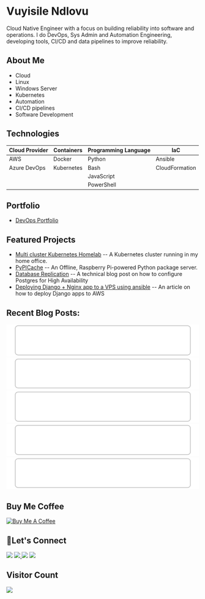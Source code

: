 # Vuyisile Ndlovu

Cloud Native Engineer with a focus on building reliability into software and operations. I do DevOps, Sys Admin and Automation Engineering, developing tools, CI/CD and data pipelines to improve reliability.

## About Me

- Cloud
- Linux
- Windows Server
- Kubernetes
- Automation
- CI/CD pipelines
- Software Development

## Technologies

| Cloud Provider | Containers | Programming Language | IaC            |
| -------------- | ---------- | -------------------- | -------------- |
| AWS            | Docker     | Python               | Ansible        |
| Azure DevOps   | Kubernetes | Bash                 | CloudFormation |
|                |            | JavaScript           |                |
|                |            | PowerShell           |                |

## Portfolio

- [DevOps Portfolio](https://github.com/terrameijar/DevOps-Snippets/)

## Featured Projects

- [Multi cluster Kubernetes Homelab](https://github.com/terrameijar/homelab-infrastructure) -- A Kubernetes cluster running in my home office.
- [PyPICache](https://terrameijar.github.io/PyPICache/) -- An Offline, Raspberry Pi-powered Python package server.
- [Database Replication](https://vuyisile.com/high-availability-in-postgresql-replication-with-docker/) -- A technical blog post on how to configure Postgres for High Availability
- [Deploying Django + Nginx app to a VPS using ansible](https://vuyisile.com/deploying-a-django-nginx-application-to-a-vps-with-ansible/) -- An article on how to deploy Django apps to AWS

## Recent Blog Posts:

<!-- blog-post-list:start -->
[![Deploy Docker Images to DockerHub using GitHub Actions](https://raw.githubusercontent.com/terrameijar/terrameijar/main/blog-post-list-output/Vuyisile's_Blog/Deploy_Docker_Images_to_DockerHub_using_GitHub_Actions.svg)](https://vuyisile.com/deploy-docker-images-to-dockerhub-using-github-actions/)
[![How to update ingress-nginx to protect against cve 2025-1975](https://raw.githubusercontent.com/terrameijar/terrameijar/main/blog-post-list-output/Vuyisile's_Blog/How_to_update_ingress-nginx_to_protect_against_cve_2025-1975.svg)](https://vuyisile.com/updating-ingress-nginx-to-protect-against-cve-2025-1975/)
[![Deploying Wallabag to Kubernetes](https://raw.githubusercontent.com/terrameijar/terrameijar/main/blog-post-list-output/Vuyisile's_Blog/Deploying_Wallabag_to_Kubernetes.svg)](https://vuyisile.com/deploying-wallabag-to-kubernetes/)
[![Set up a VPN using PiVPN](https://raw.githubusercontent.com/terrameijar/terrameijar/main/blog-post-list-output/Vuyisile's_Blog/Set_up_a_VPN_using_PiVPN.svg)](https://vuyisile.com/set-up-a-vpn-using-pivpn/)
[![How to Turn a USB-Only Scanner into a Wireless Scanner Using SANE and a Raspberry Pi](https://raw.githubusercontent.com/terrameijar/terrameijar/main/blog-post-list-output/Vuyisile's_Blog/How_to_Turn_a_USB-Only_Scanner_into_a_Wireless_Scanner_Using_SANE_and_a_Raspberry_Pi.svg)](https://vuyisile.com/how-to-turn-a-usb-only-scanner-into-a-wireless-scanner-using-sane-and-a-raspberry-pi/)


<!-- blog-post-list:end -->

## Buy Me Coffee

<a href="https://www.buymeacoffee.com/vuyisile" target="_blank"><img src="https://cdn.buymeacoffee.com/buttons/v2/default-blue.png" alt="Buy Me A Coffee" style="height: 60px !important;width: 217px !important;" ></a>

## 🤝Let's Connect

<p>
  <a href="https://twitter.com/terrameijar"><img src="https://img.shields.io/badge/twitter-%231DA1F2.svg?&style=for-the-badge&logo=twitter&logoColor=white" height=25></a> 
  <a href="https://www.linkedin.com/in/vuyisile-ndlovu-080b3891/"><img src="https://img.shields.io/badge/linkedin-%230077B5.svg?&style=for-the-badge&logo=linkedin&logoColor=white" height=25> </a>
  <a href="https://dev.to/vndlovu"><img src="https://img.shields.io/badge/dev.to-0A0A0A?style=for-the-badge&logo=devdotto&logoColor=white" height=25></a> 
  <a href="mailto:vuyisilendlovu@gmail.com"><img src="https://img.shields.io/badge/gmail-%EA4225.svg?&style=for-the-badge&logo=gmail&logoColor=red" height=25></a>
</p>

## Visitor Count

![](https://komarev.com/ghpvc/?username=terrameijar)
